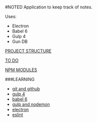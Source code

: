 #NOTED
Application to keep track of notes.

Uses:
- Electron
- Babel 6
- Gulp 4
- Gun DB

[PROJECT STRUCTURE](./docs/project_structure.md)

[TO DO](./docs/todo.md)

[NPM MODULES](./docs/npm_modules.md)

###LEARNING
- [git and github](./docs/git.md)
- [gulp 4](./docs/gulp_4.md)
- [babel 6](./docs/babel_6.md)
- [gulp and nodemon](./docs/gulp_nodemon.md)
- [electron](docs/electron.md)
- [eslint](docs/eslint.md)

